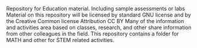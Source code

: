 Repository for Education material.
Including sample assessments or labs
Material on this repository will be licensed by standard GNU license and by the Creative Common license
Attribution CC BY
Many of the information and activities area based on classes, research, and other share information from 
other colleagues in the field.
This repository contains a folder for MATH and other for STEM related activities.

